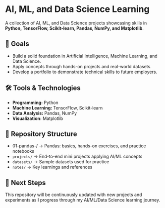 # AI, ML, and Data Science Learning

A collection of AI, ML, and Data Science projects showcasing skills in **Python, TensorFlow, Scikit-learn, Pandas, NumPy, and Matplotlib**.

## 📌 Goals

* Build a solid foundation in Artificial Intelligence, Machine Learning, and Data Science.
* Apply concepts through hands-on projects and real-world datasets.
* Develop a portfolio to demonstrate technical skills to future employers.

## 🛠️ Tools & Technologies

* **Programming:** Python
* **Machine Learning:** TensorFlow, Scikit-learn
* **Data Analysis:** Pandas, NumPy
* **Visualization:** Matplotlib

## 📂 Repository Structure

* 01-pandas-/ → Pandas: basics, hands-on exercises, and practice notebooks
* `projects/` → End-to-end mini projects applying AI/ML concepts
* `datasets/` → Sample datasets used for practice
* `notes/` → Key learnings and references

## 🚀 Next Steps

This repository will be continuously updated with new projects and experiments as I progress through my AI/ML/Data Science learning journey.
